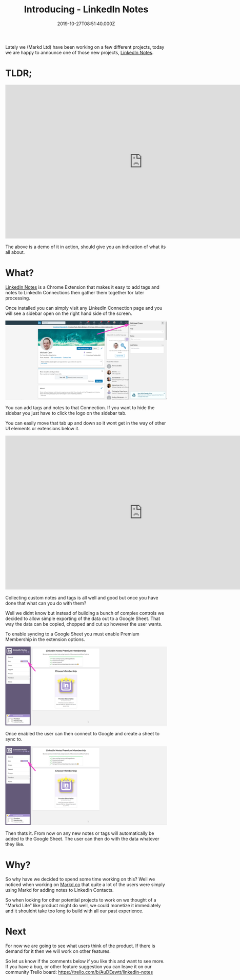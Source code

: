 ﻿---
coverImage: ./header.jpg
date: '2019-10-27T08:51:40.000Z'
tags:
  - markd
  - extension
  - chrome
  - linkedin
  - typescript
title: Introducing - LinkedIn Notes
oldUrl: /markd/introducing-linkedin-notes
---

Lately we (Markd Ltd) have been working on a few different projects, today we are happy to announce one of those new projects, [LinkedIn Notes](https://chrome.google.com/webstore/detail/linkedin-notes/efjjkjipkkciokjblkmmfbihellibile).

<!-- more -->

# TLDR;

<iframe width="853" height="480" src="https://www.youtube.com/embed/OD8sAuqS2vA" frameborder="0" allow="autoplay; encrypted-media" allowfullscreen></iframe>

The above is a demo of it in action, should give you an indication of what its all about.

# What?

[LinkedIn Notes](https://chrome.google.com/webstore/detail/linkedin-notes/efjjkjipkkciokjblkmmfbihellibile) is a Chrome Extension that makes it easy to add tags and notes to LinkedIn Connections then gather them together for later processing.

Once installed you can simply visit any LinkedIn Connection page and you will see a sidebar open on the right hand side of the screen.

![](./ss0.png)

You can add tags and notes to that Connection. If you want to hide the sidebar you just have to click the logo on the sidebar tab.

You can easily move that tab up and down so it wont get in the way of other UI elements or extensions below it.

<iframe width="853" height="480" src="https://www.youtube.com/embed/xWqa8jBZPBY" frameborder="0" allow="autoplay; encrypted-media" allowfullscreen></iframe>

Collecting custom notes and tags is all well and good but once you have done that what can you do with them?

Well we didnt know but instead of building a bunch of complex controls we decided to allow simple exporting of the data out to a Google Sheet. That way the data can be copied, chopped and cut up however the user wants.

To enable syncing to a Google Sheet you must enable Premium Membership in the extension options.

![](./ss1.png)

Once enabled the user can then connect to Google and create a sheet to sync to.

![](./ss3.png)

Then thats it. From now on any new notes or tags will automatically be added to the Google Sheet. The user can then do with the data whatever they like.

# Why?

So why have we decided to spend some time working on this? Well we noticed when working on [Markd.co](https://markd.co/) that quite a lot of the users were simply using Markd for adding notes to LinkedIn Contacts.

So when looking for other potential projects to work on we thought of a "Markd Lite" like product might do well, we could monetize it immediately and it shouldnt take too long to build with all our past experience.

# Next

For now we are going to see what users think of the product. If there is demand for it then we will work on other features.

So let us know if the comments below if you like this and want to see more. If you have a bug, or other feature suggestion you can leave it on our community Trello board: https://trello.com/b/AuDEewtt/linkedin-notes
